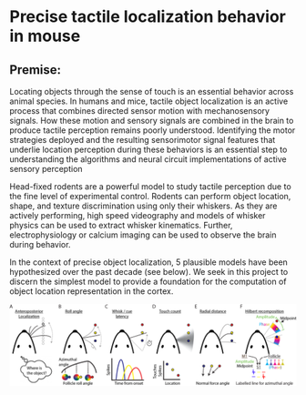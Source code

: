 # Precise tactile localization behavior in mouse

## Premise: 
Locating objects through the sense of touch is an essential behavior across animal species. In humans and mice, tactile object localization is an active process that combines directed sensor motion with mechanosensory signals. How these motion and sensory signals are combined in the brain to produce tactile perception remains poorly understood. Identifying the motor strategies deployed and the resulting sensorimotor signal features that underlie location perception during these behaviors is an essential step to understanding the algorithms and neural circuit implementations of active sensory perception 

Head-fixed rodents are a powerful model to study tactile perception due to the fine level of experimental control. Rodents can perform object location, shape, and texture discrimination using only their whiskers. As they are actively performing, high speed videography and models of whisker physics can be used to extract whisker kinematics. Further, electrophysiology or calcium imaging can be used to observe the brain during behavior. 

In the context of precise object localization, 5 plausible models have been hypothesized over the past decade (see below). We seek in this project to discern the simplest model to provide a foundation for the computation of object location representation in the cortex. 

![Alt text](./pictures/localization_models.png)

